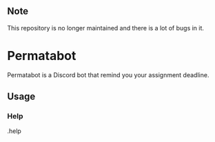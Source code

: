 ## Note

This repository is no longer maintained and there is a lot of bugs in it. 

# Permatabot

Permatabot is a Discord bot that remind you your assignment deadline. 

## Usage

### Help
.help
